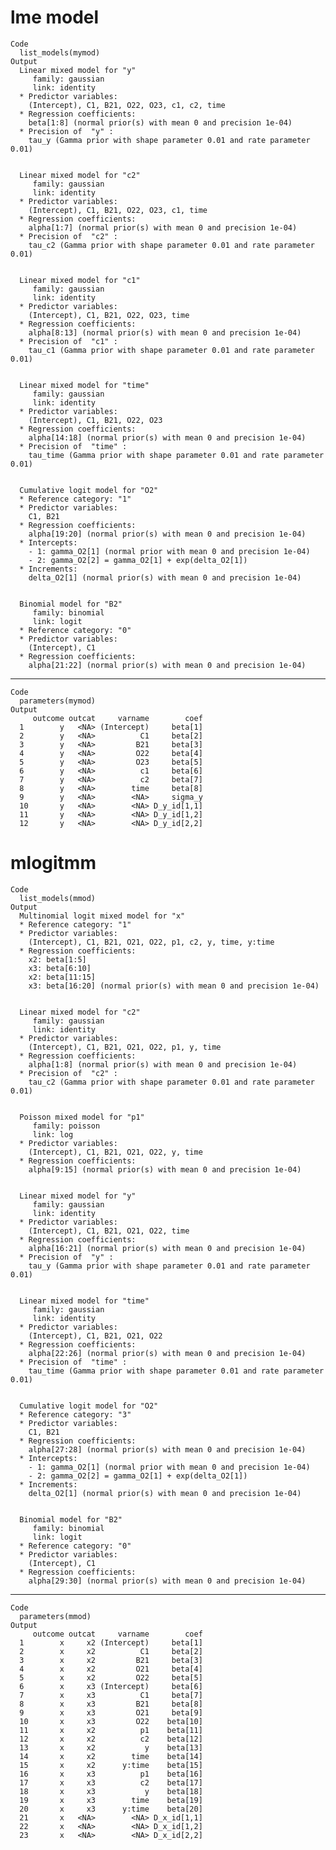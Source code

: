 # lme model

    Code
      list_models(mymod)
    Output
      Linear mixed model for "y" 
         family: gaussian 
         link: identity 
      * Predictor variables:
        (Intercept), C1, B21, O22, O23, c1, c2, time 
      * Regression coefficients:
        beta[1:8] (normal prior(s) with mean 0 and precision 1e-04) 
      * Precision of  "y" :
        tau_y (Gamma prior with shape parameter 0.01 and rate parameter 0.01)
      
      
      Linear mixed model for "c2" 
         family: gaussian 
         link: identity 
      * Predictor variables:
        (Intercept), C1, B21, O22, O23, c1, time 
      * Regression coefficients:
        alpha[1:7] (normal prior(s) with mean 0 and precision 1e-04) 
      * Precision of  "c2" :
        tau_c2 (Gamma prior with shape parameter 0.01 and rate parameter 0.01)
      
      
      Linear mixed model for "c1" 
         family: gaussian 
         link: identity 
      * Predictor variables:
        (Intercept), C1, B21, O22, O23, time 
      * Regression coefficients:
        alpha[8:13] (normal prior(s) with mean 0 and precision 1e-04) 
      * Precision of  "c1" :
        tau_c1 (Gamma prior with shape parameter 0.01 and rate parameter 0.01)
      
      
      Linear mixed model for "time" 
         family: gaussian 
         link: identity 
      * Predictor variables:
        (Intercept), C1, B21, O22, O23 
      * Regression coefficients:
        alpha[14:18] (normal prior(s) with mean 0 and precision 1e-04) 
      * Precision of  "time" :
        tau_time (Gamma prior with shape parameter 0.01 and rate parameter 0.01)
      
      
      Cumulative logit model for "O2" 
      * Reference category: "1"
      * Predictor variables:
        C1, B21 
      * Regression coefficients:
        alpha[19:20] (normal prior(s) with mean 0 and precision 1e-04) 
      * Intercepts:
        - 1: gamma_O2[1] (normal prior with mean 0 and precision 1e-04)
        - 2: gamma_O2[2] = gamma_O2[1] + exp(delta_O2[1])
      * Increments:
        delta_O2[1] (normal prior(s) with mean 0 and precision 1e-04)
      
      
      Binomial model for "B2" 
         family: binomial 
         link: logit 
      * Reference category: "0"
      * Predictor variables:
        (Intercept), C1 
      * Regression coefficients:
        alpha[21:22] (normal prior(s) with mean 0 and precision 1e-04) 
      
      

---

    Code
      parameters(mymod)
    Output
         outcome outcat     varname        coef
      1        y   <NA> (Intercept)     beta[1]
      2        y   <NA>          C1     beta[2]
      3        y   <NA>         B21     beta[3]
      4        y   <NA>         O22     beta[4]
      5        y   <NA>         O23     beta[5]
      6        y   <NA>          c1     beta[6]
      7        y   <NA>          c2     beta[7]
      8        y   <NA>        time     beta[8]
      9        y   <NA>        <NA>     sigma_y
      10       y   <NA>        <NA> D_y_id[1,1]
      11       y   <NA>        <NA> D_y_id[1,2]
      12       y   <NA>        <NA> D_y_id[2,2]

# mlogitmm

    Code
      list_models(mmod)
    Output
      Multinomial logit mixed model for "x" 
      * Reference category: "1"
      * Predictor variables:
        (Intercept), C1, B21, O21, O22, p1, c2, y, time, y:time 
      * Regression coefficients:
        x2: beta[1:5]
        x3: beta[6:10]
        x2: beta[11:15]
        x3: beta[16:20] (normal prior(s) with mean 0 and precision 1e-04) 
      
      
      Linear mixed model for "c2" 
         family: gaussian 
         link: identity 
      * Predictor variables:
        (Intercept), C1, B21, O21, O22, p1, y, time 
      * Regression coefficients:
        alpha[1:8] (normal prior(s) with mean 0 and precision 1e-04) 
      * Precision of  "c2" :
        tau_c2 (Gamma prior with shape parameter 0.01 and rate parameter 0.01)
      
      
      Poisson mixed model for "p1" 
         family: poisson 
         link: log 
      * Predictor variables:
        (Intercept), C1, B21, O21, O22, y, time 
      * Regression coefficients:
        alpha[9:15] (normal prior(s) with mean 0 and precision 1e-04) 
      
      
      Linear mixed model for "y" 
         family: gaussian 
         link: identity 
      * Predictor variables:
        (Intercept), C1, B21, O21, O22, time 
      * Regression coefficients:
        alpha[16:21] (normal prior(s) with mean 0 and precision 1e-04) 
      * Precision of  "y" :
        tau_y (Gamma prior with shape parameter 0.01 and rate parameter 0.01)
      
      
      Linear mixed model for "time" 
         family: gaussian 
         link: identity 
      * Predictor variables:
        (Intercept), C1, B21, O21, O22 
      * Regression coefficients:
        alpha[22:26] (normal prior(s) with mean 0 and precision 1e-04) 
      * Precision of  "time" :
        tau_time (Gamma prior with shape parameter 0.01 and rate parameter 0.01)
      
      
      Cumulative logit model for "O2" 
      * Reference category: "3"
      * Predictor variables:
        C1, B21 
      * Regression coefficients:
        alpha[27:28] (normal prior(s) with mean 0 and precision 1e-04) 
      * Intercepts:
        - 1: gamma_O2[1] (normal prior with mean 0 and precision 1e-04)
        - 2: gamma_O2[2] = gamma_O2[1] + exp(delta_O2[1])
      * Increments:
        delta_O2[1] (normal prior(s) with mean 0 and precision 1e-04)
      
      
      Binomial model for "B2" 
         family: binomial 
         link: logit 
      * Reference category: "0"
      * Predictor variables:
        (Intercept), C1 
      * Regression coefficients:
        alpha[29:30] (normal prior(s) with mean 0 and precision 1e-04) 
      
      

---

    Code
      parameters(mmod)
    Output
         outcome outcat     varname        coef
      1        x     x2 (Intercept)     beta[1]
      2        x     x2          C1     beta[2]
      3        x     x2         B21     beta[3]
      4        x     x2         O21     beta[4]
      5        x     x2         O22     beta[5]
      6        x     x3 (Intercept)     beta[6]
      7        x     x3          C1     beta[7]
      8        x     x3         B21     beta[8]
      9        x     x3         O21     beta[9]
      10       x     x3         O22    beta[10]
      11       x     x2          p1    beta[11]
      12       x     x2          c2    beta[12]
      13       x     x2           y    beta[13]
      14       x     x2        time    beta[14]
      15       x     x2      y:time    beta[15]
      16       x     x3          p1    beta[16]
      17       x     x3          c2    beta[17]
      18       x     x3           y    beta[18]
      19       x     x3        time    beta[19]
      20       x     x3      y:time    beta[20]
      21       x   <NA>        <NA> D_x_id[1,1]
      22       x   <NA>        <NA> D_x_id[1,2]
      23       x   <NA>        <NA> D_x_id[2,2]

